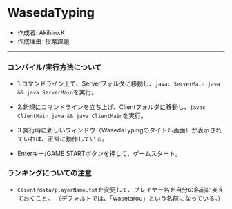 # WasedaTyping

* 作成者: Akihiro.K
* 作成理由: 授業課題

---

### コンパイル/実行方法について
* 1.コマンドライン上で、Serverフォルダに移動し、```javac ServerMain.java && java ServerMain```を実行。  

* 2.新規にコマンドラインを立ち上げ、Clientフォルダに移動し、```javac ClientMain.java && java ClientMain```を実行。  

* 3.実行時に新しいウィンドウ（WasedaTypingのタイトル画面）が表示されていれば、正常に動作している。

* Enterキー/GAME STARTボタンを押して、ゲームスタート。

### ランキングについての注意
* ```Client/data/playerName.txt```を変更して、プレイヤー名を自分の名前に変えておくこと。
（デフォルトでは、「wasetarou」という名前になっている。）
